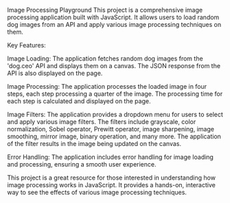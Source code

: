 Image Processing Playground
This project is a comprehensive image processing application built with JavaScript. It allows users to load random dog images from an API and apply various image processing techniques on them.

Key Features:

Image Loading: The application fetches random dog images from the 'dog.ceo' API and displays them on a canvas. The JSON response from the API is also displayed on the page.

Image Processing: The application processes the loaded image in four steps, each step processing a quarter of the image. The processing time for each step is calculated and displayed on the page.

Image Filters: The application provides a dropdown menu for users to select and apply various image filters. The filters include grayscale, color normalization, Sobel operator, Prewitt operator, image sharpening, image smoothing, mirror image, binary operation, and many more. The application of the filter results in the image being updated on the canvas.

Error Handling: The application includes error handling for image loading and processing, ensuring a smooth user experience.

This project is a great resource for those interested in understanding how image processing works in JavaScript. It provides a hands-on, interactive way to see the effects of various image processing techniques.
